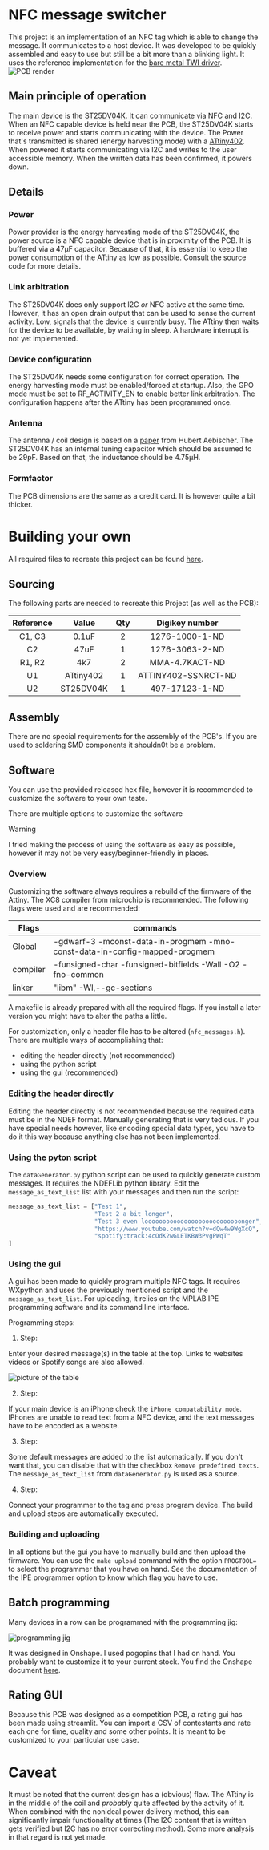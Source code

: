 [comment]: <> "LTeX: language=en-GB"

# NFC message switcher

This project is an implementation of an NFC tag which is able to change the message. It communicates to a host device. It was developed to be quickly assembled and easy to use but still be a bit more than a blinking light. It uses the reference implementation for the [bare metal TWI driver](https://github.com/microchip-pic-avr-examples/attiny1627-bare-metal-twi-mplab).
![PCB render](/pictures/render_blue.png)

## Main principle of operation

The main device is the [ST25DV04K](https://www.st.com/resource/en/datasheet/st25dv04k.pdf). 
It can communicate via NFC and I2C. 
When an NFC capable device is held near the PCB, the ST25DV04K starts to receive power and starts communicating with the device. 
The Power that's transmitted is shared (energy harvesting mode) with a [ATtiny402](http://ww1.microchip.com/downloads/en/DeviceDoc/ATtiny202-402-AVR-MCU-with-Core-Independent-Peripherals_and-picoPower-40001969A.pdf). 
When powered it starts communicating via I2C and writes to the user accessible memory. 
When the written data has been confirmed, it powers down.

## Details

### Power

Power provider is the energy harvesting mode of the ST25DV04K, the power source is a NFC capable device that is in proximity of the PCB.
It is buffered via a 47μF capacitor.
Because of that, it is essential to keep the power consumption of the ATtiny as low as possible.
Consult the source code for more details.

### Link arbitration

The ST25DV04K does only support I2C *or* NFC active at the same time. 
However, it has an open drain output that can be used to sense the current activity. 
Low, signals that the device is currently busy. 
The ATtiny then waits for the device to be available, by waiting in sleep. 
A hardware interrupt is not yet implemented.

### Device configuration

The ST25DV04K needs some configuration for correct operation. 
The energy harvesting mode must be enabled/forced at startup. 
Also, the GPO mode must be set to RF_ACTIVITY_EN to enable better link arbitration.
The configuration happens after the ATtiny has been programmed once.

### Antenna

The antenna / coil design is based on a [paper](https://www.researchgate.net/publication/339137261_Inductance_Formula_for_Rectangular_Planar_Spiral_Inductors_with_Rectangular_Conductor_Cross_Section) from Hubert Aebischer. 
The ST25DV04K has an internal tuning capacitor which should be assumed to be 29pF.
Based on that, the inductance should be 4.75μH. 

### Formfactor

The PCB dimensions are the same as a credit card.
It is however quite a bit thicker.

# Building your own

All required files to recreate this project can be found [here](https://github.com/Iceteavanill/NFC_message_switcher/releases/tag/1.0.0). 


## Sourcing

The following parts are needed to recreate this Project (as well as the PCB):

| Reference 	|   Value   	| Qty 	|    Digikey number    	|
|:---------:	|:---------:	|:---:	|:-------------------:	|
|   C1, C3   	|   0.1uF   	|  2  	|    1276-1000-1-ND   	|
|     C2    	|    47uF   	|  1  	|    1276-3063-2-ND   	|
|   R1, R2   	|    4k7    	|  2  	|    MMA-4.7KACT-ND   	|
|     U1    	| ATtiny402 	|  1  	| ATTINY402-SSNRCT-ND 	|
|     U2    	| ST25DV04K 	|  1  	|    497-17123-1-ND   	|

## Assembly

There are no special requirements for the assembly of the PCB's. 
If you are used to soldering SMD components it shouldn0t be a problem. 

## Software

You can use the provided released hex file, however it is recommended to customize the software to your own taste. 

There are multiple options to customize the software

> [!WARNING]  
> I tried making the process of using the software as easy as possible, however it may not be very easy/beginner-friendly in places.

### Overview

Customizing the software always requires a rebuild of the firmware of the Attiny. 
The XC8 compiler from microchip is recommended. 
The following flags were used and are recommended:

| Flags    | commands                                                                   |
|----------|----------------------------------------------------------------------------|
| Global   | -gdwarf-3 -mconst-data-in-progmem -mno-const-data-in-config-mapped-progmem |
| compiler | -funsigned-char -funsigned-bitfields -Wall -O2 -fno-common                 |
| linker   | "libm" -Wl,--gc-sections                                                   |

A makefile is already prepared with all the required flags. 
If you install a later version you might have to alter the paths a little.

For customization, only a header file has to be altered (```nfc_messages.h```).  
There are multiple ways of accomplishing that:

 * editing the header directly (not recommended)
 * using the python script
 * using the gui (recommended)

### Editing the header directly

Editing the header directly is not recommended because the required data must be in the NDEF format. 
Manually generating that is very tedious. 
If you have special needs however, like encoding special data types, you have to do it this way because anything else has not been implemented.

### Using the pyton script

The ```dataGenerator.py``` python script can be used to quickly generate custom messages. 
It requires the NDEFLib python library. 
Edit the ```message_as_text_list``` list with your messages and then run the script:
```py
message_as_text_list = ["Test 1",
                        "Test 2 a bit longer",
                        "Test 3 even looooooooooooooooooooooooooonger",
                        "https://www.youtube.com/watch?v=dQw4w9WgXcQ",
                        "spotify:track:4cOdK2wGLETKBW3PvgPWqT"
]
```
### Using the gui

A gui has been made to quickly program multiple NFC tags. 
It requires WXpython and uses the previously mentioned script and the ```message_as_text_list```.
For uploading, it relies on the MPLAB IPE programming software and its command line interface.

Programming steps:

1. Step:

Enter your desired message(s) in the table at the top. 
Links to websites videos or Spotify songs are also allowed.

![picture of the table](/pictures/manual_table.png)

2. Step:

If your main device is an iPhone check the ```iPhone compatability mode```. 
IPhones are unable to read text from a NFC device, and the text messages have to be encoded as a website.

3. Step:

Some default messages are added to the list automatically. If you don't want that, you can disable that with the checkbox ```Remove predefined texts```. 
The ```message_as_text_list``` from ```dataGenerator.py``` is used as a source.

4. Step:

Connect your programmer to the tag and press program device. 
The build and upload steps are automatically executed.


### Building and uploading

In all options but the gui you have to manually build and then upload the firmware. 
You can use the ``` make upload ``` command with the option ``` PROGTOOL= ``` to select the programmer that you have on hand. 
See the documentation of the IPE programmer option to know which flag you have to use.

## Batch programming

Many devices in a row can be programmed with the programming jig:

![programming jig](/pictures/programming%20jig.png)

It was designed in Onshape. 
I used pogopins that I had on hand. 
You probably want to customize it to your current stock. 
You find the Onshape document [here](https://cad.onshape.com/documents/450623688917edcaa975b9e7/w/39588c936aa9381f65fac7c0/e/be57d568f84f27791dc539d2?renderMode=0&uiState=67cfd948ca833f6780730f6a).

## Rating GUI

Because this PCB was designed as a competition PCB, a rating gui has been made using streamlit. 
You can import a CSV of contestants and rate each one for time, quality and some other points. 
It is meant to be customized to your particular use case. 

# Caveat

It must be noted that the current design has a (obvious) flaw. 
The ATtiny is in the middle of the coil and *probably* quite affected by the activity of it. 
When combined with the nonideal power delivery method, this can significantly impair functionality at times (The I2C content that is written gets verified but I2C has no error correcting method).
Some more analysis in that regard is not yet made.
